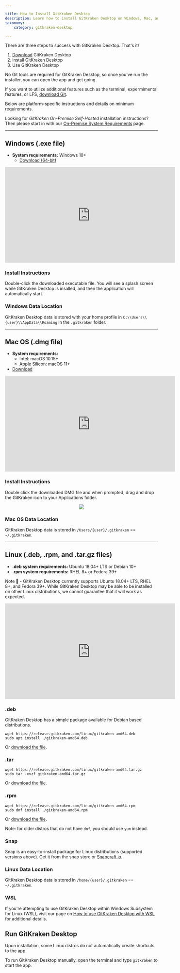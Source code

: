 ```yaml
---

title: How to Install GitKraken Desktop 
description: Learn how to install GitKraken Desktop on Windows, Mac, and Linux.
taxonomy:
    category: gitkraken-desktop

---
```


There are three steps to success with GitKraken Desktop. That's it!

1. [Download](https://gitkraken.com/download) GitKraken Desktop
2. Install GitKraken Desktop
3. Use GitKraken Desktop

No Git tools are required for GitKraken Desktop, so once you’ve run the installer, you can open the app and get going.

If you want to utilize additional features such as the terminal, expermimental features, or LFS, <a href='https://git-scm.com/' target="_blank">download Git</a>.


Below are platform-specific instructions and details on minimum requirements.

<div class='callout callout--basic'>
    <p>Looking for <em>GitKraken On-Premise Self-Hosted</em> installation instructions? Then please start in with our <a href="/enterprise/system-requirements">On-Premise System Requirements</a> page. </p>
</div>

***
## Windows (.exe file)
* **System requirements:** Windows 10+
    * [Download (64-bit)](https://gitkraken.com/download/windows64)

<div class='embed-container embed-container--16-9'>
    <iframe width="560" height="315" src="https://www.youtube.com/embed/obIK_732_9M?ecver=1" frameborder="0" allowfullscreen></iframe>
</div>

### Install Instructions
Double-click the downloaded executable file. You will see a splash screen while GitKraken Desktop is insalled, and then the application will automatically start.

### Windows Data Location
GitKraken Desktop data is stored with your home profile in `C:\\Users\\{user}\\AppData\\Roaming` in the `.gitkraken` folder.

***
## Mac OS (.dmg file)
* **System requirements:**
    * Intel: macOS 10.15+
    * Apple Silicon: macOS 11+
* [Download](https://gitkraken.com/download/mac)

<div class='embed-container embed-container--16-9'>
    <iframe width="560" height="315" src="https://www.youtube.com/embed/22HD1ZnNytk?ecver=1" frameborder="0" allowfullscreen></iframe>
</div>

### Install Instructions
Double click the downloaded DMG file and when prompted, drag and drop the GitKraken icon to your Applications folder.

<p style="text-align: center;">
  <img src="/wp-content/uploads/mac-install.png" class="center img-bordered">
</p>


### Mac OS Data Location
GitKraken Desktop data is stored in `/Users/{user}/.gitkraken` == `~/.gitkraken`.

***
## Linux (.deb, .rpm, and .tar.gz files)
* **.deb system requirements:** Ubuntu 18.04+ LTS or Debian 10+
* **.rpm system requirements:** RHEL 8+ or Fedora 39+

<div class='callout callout--warning'>
    <p>Note 📝 - GitKraken Desktop currently supports Ubuntu 18.04+ LTS, RHEL 8+, and Fedora 39+. While GitKraken Desktop may be able to be installed on other Linux distributions, we cannot guarantee that it will work as expected.</p>
</div>

<div class='embed-container embed-container--16-9'>
    <iframe width="560" height="315" src="https://www.youtube.com/embed/Cx4aQzlMSw4?ecver=1" frameborder="0" allowfullscreen></iframe>
</div>

### .deb
GitKraken Desktop has a simple package available for Debian based distributions.
```
wget https://release.gitkraken.com/linux/gitkraken-amd64.deb
sudo apt install ./gitkraken-amd64.deb
```
Or [download the file](https://gitkraken.com/download/linux-deb).

### .tar
```
wget https://release.gitkraken.com/linux/gitkraken-amd64.tar.gz
sudo tar -xvzf gitkraken-amd64.tar.gz
```
Or [download the file](https://gitkraken.com/download/linux-gzip).

### .rpm
```
wget https://release.gitkraken.com/linux/gitkraken-amd64.rpm
sudo dnf install ./gitkraken-amd64.rpm
```
Or [download the file](https://gitkraken.com/download/linux-rpm).

Note: for older distros that do not have ```dnf```, you should use ```yum``` instead.



### Snap

Snap is an easy-to-install package for Linux distributions (supported versions above). Get it from the snap store or [Snapcraft.io](https://snapcraft.io/gitkraken).

### Linux Data Location
GitKraken Desktop data is stored in `/home/{user}/.gitkraken` == `~/.gitkraken`.

### WSL
If you're attempting to use GitKraken Desktop within Windows Subsystem for Linux (WSL), visit our page on <a href="https://help.gitkraken.com/gitkraken-desktop/windows-subsystem-for-linux/">How to use GitKraken Desktop with WSL</a> for additional details.

## Run GitKraken Desktop

Upon installation, some Linux distros do not automatically create shortcuts to the app.

To run GitKraken Desktop manually, open the terminal and type `gitkraken` to start the app.

